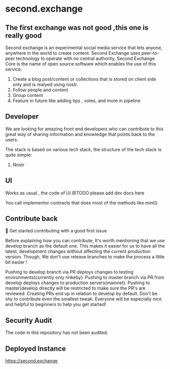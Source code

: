 # second.exchange

## The first exchange was not good ,this one is really good

Second exchange is an experimental social media service that lets anyone, anywhere in the world to create content. Second Exchange uses peer-to-peer technology to operate with no central authority, Second Exchange Core is the name of open source software which enables the use of this service.

1. Create a blog post/content or collections that is stored on client side only and is realyed using nostr.
2. Follow people and content 
3. Group content
4. Feature in future like adding tips , votes, and more in pipeline 

## Developer

We are looking for amazing front end developers who can contribute to this great way of sharing information and knowledge that points back to the users.

The stack is based on various tech stack, the structure of the tech stack is quite simple: 

1. Nostr

## UI

Works as usual , the code of UI @TODO please add dev docs here 

You call implementor contracts that does most of the methods like mint() 

## Contribute back 

👋 Get started contributing with a good first issue

Before explaining how you can contribute, It's worth mentioning that we use develop branch as the default one. This makes it easier for us to have all the latest, development changes without affecting the current production version. Though, We don't use release branches to make the process a little bit easier !

Pushing to develop branch via PR deploys changes to testing environments(currently only rinkeby).
Pushing to master branch via PR from develop deploys changes to production servers(mainnet).
Pushing to master|develop directly will be restricted to make sure the PR's are reviewed.
Creating PRs end up in relation to develop by default.
Don't be shy to contribute even the smallest tweak. Everyone will be especially nice and helpful to beginners to help you get started!



## Security Audit 

The code in this repository has not been audited.


## Deployed Instance 

https://second.exchange







